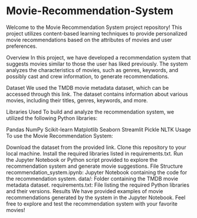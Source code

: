 # Movie-Recommendation-System

Welcome to the Movie Recommendation System project repository! This project utilizes content-based learning techniques to provide personalized movie recommendations based on the attributes of movies and user preferences.

Overview
In this project, we have developed a recommendation system that suggests movies similar to those the user has liked previously. The system analyzes the characteristics of movies, such as genres, keywords, and possibly cast and crew information, to generate recommendations.

Dataset
We used the TMDB movie metadata dataset, which can be accessed through this link. The dataset contains information about various movies, including their titles, genres, keywords, and more.

Libraries Used
To build and analyze the recommendation system, we utilized the following Python libraries:

Pandas
NumPy
Scikit-learn
Matplotlib
Seaborn
Streamlit
Pickle
NLTK
Usage
To use the Movie Recommendation System:

Download the dataset from the provided link.
Clone this repository to your local machine.
Install the required libraries listed in requirements.txt.
Run the Jupyter Notebook or Python script provided to explore the recommendation system and generate movie suggestions.
File Structure
recommendation_system.ipynb: Jupyter Notebook containing the code for the recommendation system.
data/: Folder containing the TMDB movie metadata dataset.
requirements.txt: File listing the required Python libraries and their versions.
Results
We have provided examples of movie recommendations generated by the system in the Jupyter Notebook. Feel free to explore and test the recommendation system with your favorite movies!
